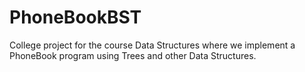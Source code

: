 # PhoneBookBST
College project for the course Data Structures where we implement a PhoneBook program using Trees and other Data Structures.
